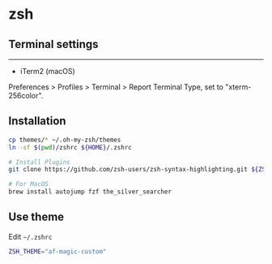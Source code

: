 # zsh

## Terminal settings
-----------------

- iTerm2 (macOS)

Preferences > Profiles > Terminal > Report Terminal Type, set to "xterm-256color".


## Installation

```bash
cp themes/* ~/.oh-my-zsh/themes
ln -sf $(pwd)/zshrc ${HOME}/.zshrc

# Install Plugins
git clone https://github.com/zsh-users/zsh-syntax-highlighting.git ${ZSH_CUSTOM:-~/.oh-my-zsh/custom}/plugins/zsh-syntax-highlighting

# For MacOS
brew install autojump fzf the_silver_searcher
```

## Use theme

Edit `~/.zshrc`

```bash
ZSH_THEME="af-magic-custom"
```


